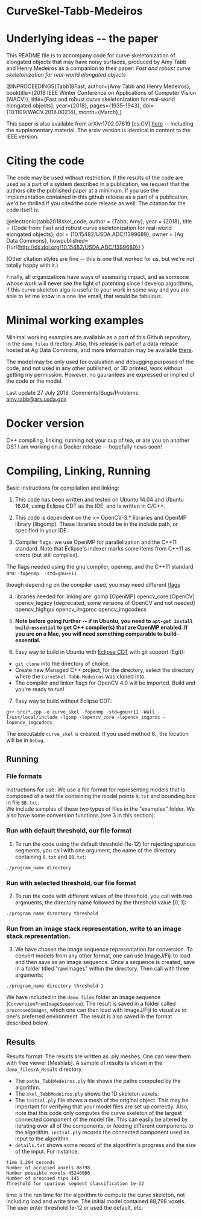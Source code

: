 # CurveSkel-Tabb-Medeiros

# Underlying ideas -- the paper

This README file is to accompany code for curve skeletonization of elongated objects that may have noisy surfaces, produced by Amy Tabb and Henry Medeiros as a companion to their paper:
	*Fast and robust curve skeletonization for real-world elongated objects*

@INPROCEEDINGS{Tabb18Fast,
author={Amy Tabb and Henry Medeiros},
booktitle={2018 IEEE Winter Conference on Applications of Computer Vision (WACV)},
title={Fast and robust curve skeletonization for real-world elongated objects},
year={2018},
pages={1935-1943},
doi={10.1109/WACV.2018.00214},
month={March},}

This paper is also available from arXiv:1702.07619 [cs.CV] [here](https://arxiv.org/pdf/1702.07619.pdf) -- including the supplementary material.  The arxiv version is identical in content to the IEEE version.

# Citing the code

The code may be used without restriction. If the results of the code are used as a part of a system described in a publication, we request that the authors cite the published paper at a minimum.  If you use the implementation contained in this github release as a part of a publication, we'd be thrilled if you cited the code release as well.  The citation for the code itself is: 

@electronic{tabb2018skel_code,
author = {Tabb, Amy},
year = {2018},
title = {Code from: Fast and robust curve skeletonization for real-world elongated objects},
doi = {10.15482/USDA.ADC/1399689},
owner = {Ag Data Commons},
howpublished= {\url{http://dx.doi.org/10.15482/USDA.ADC/1399689}}
} 

(Other citation styles are fine -- this is one that worked for us, but we're not totally happy with it.)

Finally, all organizations have ways of assessing impact, and as someone whose work will never see the light of patenting since I develop algorithms, if this curve skeleton algo is useful to your work in some way and you are able to let me know in a one line email, that would be fabulous.

# Minimal working examples
Minimal working examples are available as a part of this Github repository, in the `demo_files` directory.  Also, this release is part of a data release hosted at Ag Data Commons, and more information may be available [there](http://dx.doi.org/10.15482/USDA.ADC/1399689).

The model may be only used for evaluation and debugging purposes of the code, and not used in any other published, or 3D printed, work without getting my permission. However, no gaurantees are expressed or implied of the code or the model.

Last update 27 July 2018.
Comments/Bugs/Problems: amy.tabb@ars.usda.gov

# Docker version

C++ compiling, linking, running not your cup of tea, or are you on another OS?  I am working on a Docker release -- hopefully news soon!

# Compiling, Linking, Running
Basic instructions for compilation and linking:

1. This code has been written and tested on Ubuntu 14.04 and Ubuntu 16.04, using Eclipse CDT as the IDE, and is written in C/C++.  


2. This code is dependent on the >= OpenCV-3.* libraries and OpenMP library (libgomp).  These libraries should be in the include path, or specified in your IDE.


3. Compiler flags: we use OpenMP for parallelization and the C++11 standard.  Note that Eclipse's indexer marks some items from C++11 as errors (but still compiles).  

The flags needed using the gnu compiler, openmp, and the C++11 standard are: `-fopenmp  -std=gnu++11`

though depending on the compiler used, you may need different [flags](https://www.dartmouth.edu/~rc/classes/intro_openmp/compile_run.html)
	
4. 	libraries needed for linking are:
	gomp   [OpenMP]
	opencv_core [OpenCV]
	opencv_legacy [deprecated, some versions of OpenCV and not needed] 
	opencv_highgui
	opencv_imgproc
	opencv_imgcodecs

5. **Note before going further -- if in Ubuntu, you need to `apt-get install build-essential` to get C++ compiler(s) that are OpenMP enabled.  If you are on a Mac, you will need something comparable to build-essential.**
	
6. Easy way to build in Ubuntu with [Eclipse CDT](https://www.eclipse.org/cdt/) with git support (Egit): 
- `git clone` into the directory of choice.  
- Create new Managed C++ project, for the directory, select the directory where the `CurveSkel-Tabb-Medeiros` was cloned into.
- The compiler and linker flags for OpenCV 4.0 will be imported.  Build and you're ready to run!

7. Easy way to build without Eclipse CDT:

```
g++ src/*.cpp -o curve_skel -fopenmp -std=gnu++11 -Wall -I/usr/local/include -lgomp -lopencv_core -lopencv_imgproc -lopencv_imgcodecs
```

The executable `curve_skel` is created.  If you used method 6., the location will be in `Debug`.

## Running

### File formats 
 
Instructions for use:
We use a file format for representing models that is composed of a text file containing the model points `0.txt` and bounding box in file `BB.txt`.  
We include samples of these two types of files in the "examples" folder.  We also have some conversion functions (see 3 in this section).

### Run with default threshold, our file format
1. To run the code using the default threshold (1e-12) for rejecting spurious segments, you call with one argument, the name of the directory containing `0.txt` and `BB.txt`:
```
./program_name directory
```

### Run with selected threshold, our file format
2. To run the code with different values of the threshold, you call with two argmuents, the directory name followed by the threshold value [0, 1]:
```
./program_name directory threshold
```

### Run from an image stack representation, write to an image stack representation.
3. We have chosen the image sequence representation for conversion.  To convert models from any other format, one can use ImageJ/Fiji to load and then save as an image
sequence.  Once a sequence is created, save in a folder titled "rawimages" within the directory.  Then call with three arguments:
```
./program_name directory threshold 1
```

We have included in the `demo_files` folder an image sequence (`ConversionFromImageSequence`).  The result is saved in a folder called `processedimages`, which one can then load with ImageJ/Fiji to visualize in
one's preferred environment.  The result is also saved in the format described below.

## Results

Results format:
The results are written as .ply meshes.  One can view them with free viewer [Meshlab].  A sample of results is shown in the `demo_files/A_Result` directory.

- The `paths_TabbMedeiros.ply` file shows the paths computed by the algorithm.
- The `skel_TabbMedeiros.ply` shows the 1D skeleton voxels.
- The `initial.ply` file shows a mesh of the original object.  This may be important for verifying that your model files are set up correctly.  Also, note that this code only computes the curve skeleton of the largest connected component of the model file. This can easily be altered by iterating over all of the components, or feeding different components to the algorithm. `initial.ply` records the connected component used as input to the algorithm.
- `details.txt` shows some record of the algorithm's progress and the size of the input.  For instance, 
```
time 3.294 seconds 
Number of occupied voxels 88798
Number possible voxels 45240000
Number of proposed tips 145
Threshold for spurious segment classification 1e-12
```
time is the run time for the algorithm to compute the curve skeleton, not including load and write time.  The initial model contained 88,798 voxels.  The user enter threshold 1e-12 or used the default, etc.





